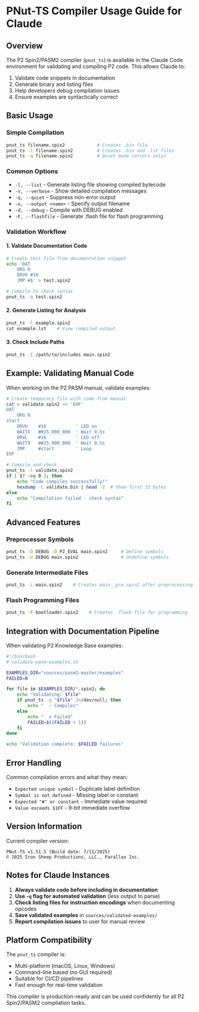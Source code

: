 # PNut-TS Compiler Usage Guide for Claude

## Overview
The P2 Spin2/PASM2 compiler (`pnut_ts`) is available in the Claude Code environment for validating and compiling P2 code. This allows Claude to:
1. Validate code snippets in documentation
2. Generate binary and listing files
3. Help developers debug compilation issues
4. Ensure examples are syntactically correct

## Basic Usage

### Simple Compilation
```bash
pnut_ts filename.spin2            # Creates .bin file
pnut_ts -l filename.spin2         # Creates .bin and .lst files
pnut_ts -q filename.spin2         # Quiet mode (errors only)
```

### Common Options
- `-l, --list` - Generate listing file showing compiled bytecode
- `-v, --verbose` - Show detailed compilation messages
- `-q, --quiet` - Suppress non-error output
- `-o, --output <name>` - Specify output filename
- `-d, --debug` - Compile with DEBUG enabled
- `-F, --flashfile` - Generate .flash file for flash programming

### Validation Workflow

#### 1. Validate Documentation Code
```bash
# Create test file from documentation snippet
echo 'DAT
    ORG 0
    DRVH #16
    JMP #$' > test.spin2

# Compile to check syntax
pnut_ts -q test.spin2
```

#### 2. Generate Listing for Analysis
```bash
pnut_ts -l example.spin2
cat example.lst    # View compiled output
```

#### 3. Check Include Paths
```bash
pnut_ts -I /path/to/includes main.spin2
```

## Example: Validating Manual Code

When working on the P2 PASM manual, validate examples:

```bash
# Create temporary file with code from manual
cat > validate.spin2 << 'EOF'
DAT
    ORG 0
start
    DRVH    #16           ' LED on
    WAITX   ##25_000_000  ' Wait 0.5s
    DRVL    #16           ' LED off
    WAITX   ##25_000_000  ' Wait 0.5s
    JMP     #start        ' Loop
EOF

# Compile and check
pnut_ts -l validate.spin2
if [ $? -eq 0 ]; then
    echo "Code compiles successfully!"
    hexdump -C validate.bin | head -2  # Show first 32 bytes
else
    echo "Compilation failed - check syntax"
fi
```

## Advanced Features

### Preprocessor Symbols
```bash
pnut_ts -D DEBUG -D P2_EVAL main.spin2     # Define symbols
pnut_ts -U DEBUG main.spin2                # Undefine symbols
```

### Generate Intermediate Files
```bash
pnut_ts -i main.spin2    # Creates main__pre.spin2 after preprocessing
```

### Flash Programming Files
```bash
pnut_ts -F bootloader.spin2    # Creates .flash file for programming
```

## Integration with Documentation Pipeline

When validating P2 Knowledge Base examples:

```bash
#!/bin/bash
# validate-pasm-examples.sh

EXAMPLES_DIR="sources/pasm2-master/examples"
FAILED=0

for file in $EXAMPLES_DIR/*.spin2; do
    echo "Validating: $file"
    if pnut_ts -q "$file" 2>/dev/null; then
        echo "  ✓ Compiles"
    else
        echo "  ✗ Failed"
        FAILED=$((FAILED + 1))
    fi
done

echo "Validation complete: $FAILED failures"
```

## Error Handling

Common compilation errors and what they mean:

- `Expected unique symbol` - Duplicate label definition
- `Symbol is not defined` - Missing label or constant
- `Expected "#" or constant` - Immediate value required
- `Value exceeds $1FF` - 9-bit immediate overflow

## Version Information

Current compiler version:
```
PNut-TS v1.51.5 (Build date: 7/11/2025)
© 2025 Iron Sheep Productions, LLC., Parallax Inc.
```

## Notes for Claude Instances

1. **Always validate code before including in documentation**
2. **Use `-q` flag for automated validation** (less output to parse)
3. **Check listing files for instruction encodings** when documenting opcodes
4. **Save validated examples** in `sources/validated-examples/`
5. **Report compilation issues** to user for manual review

## Platform Compatibility

The `pnut_ts` compiler is:
- Multi-platform (macOS, Linux, Windows)
- Command-line based (no GUI required)
- Suitable for CI/CD pipelines
- Fast enough for real-time validation

This compiler is production-ready and can be used confidently for all P2 Spin2/PASM2 compilation tasks.